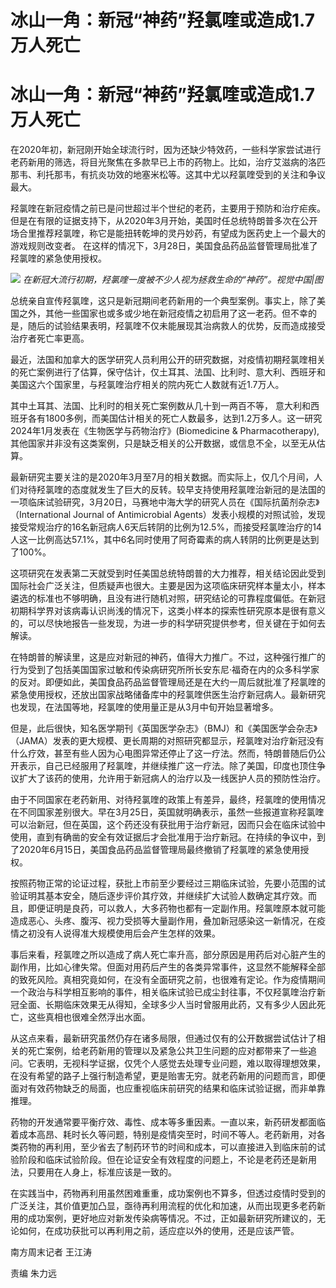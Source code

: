 # 冰山一角：新冠“神药”羟氯喹或造成1.7万人死亡

# 冰山一角：新冠“神药”羟氯喹或造成1.7万人死亡

在2020年初，新冠刚开始全球流行时，因为还缺少特效药，一些科学家尝试进行老药新用的筛选，将目光聚焦在多款早已上市的药物上。比如，治疗艾滋病的洛匹那韦、利托那韦，有抗炎功效的地塞米松等。这其中尤以羟氯喹受到的关注和争议最大。

羟氯喹在新冠疫情之前已是问世超过半个世纪的老药，主要用于预防和治疗疟疾。但是在有限的证据支持下，从2020年3月开始，美国时任总统特朗普多次在公开场合里推荐羟氯喹，称它是能扭转乾坤的灵丹妙药，有望成为医药史上一个最大的游戏规则改变者。
在这样的情况下，3月28日，美国食品药品监督管理局批准了羟氯喹的紧急使用授权。

![](https://inews.gtimg.com/om_bt/OrpDdXVwl0Tz4O-ZU_YnY_Rgwmptp6U7Hn0ciMv_panfcAA/1000)
_在新冠大流行初期，羟氯喹一度被不少人视为拯救生命的“神药”。视觉中国|图_

总统亲自宣传羟氯喹，这只是新冠期间老药新用的一个典型案例。事实上，除了美国之外，其他一些国家也或多或少地在新冠疫情之初启用了这一老药。但不幸的是，随后的试验结果表明，羟氯喹不仅未能展现其治病救人的优势，反而造成接受治疗者死亡率更高。

最近，法国和加拿大的医学研究人员利用公开的研究数据，对疫情初期羟氯喹相关的死亡案例进行了估算，保守估计，仅土耳其、法国、比利时、意大利、西班牙和美国这六个国家里，与羟氯喹治疗相关的院内死亡人数就有近1.7万人。

其中土耳其、法国、比利时的相关死亡案例数从几十到一两百不等，
意大利和西班牙各有1800多例，而美国估计相关的死亡人数最多，达到1.2万多人。这一研究2024年1月发表在《生物医学与药物治疗》(Biomedicine
& Pharmacotherapy),其他国家并非没有这类案例，只是缺乏相关的公开数据，或信息不全，以至无从估算。

最新研究主要关注的是2020年3月至7月的相关数据。而实际上，仅几个月间，人们对待羟氯喹的态度就发生了巨大的反转。较早支持使用羟氯喹治新冠的是法国的一项临床试验研究，3月20日，马赛地中海大学的研究人员在《国际抗菌剂杂志》（International
Journal of Antimicrobial
Agents）发表小规模的对照试验，发现接受常规治疗的16名新冠病人6天后转阴的比例为12.5%，而接受羟氯喹治疗的14人这一比例高达57.1%，其中6名同时使用了阿奇霉素的病人转阴的比例更是达到了100%。

这项研究在发表第二天就受到时任美国总统特朗普的大力推荐，相关结论因此受到国际社会广泛关注，但质疑声也很大。主要是因为这项临床研究样本量太小，样本遴选的标准也不够明确，且没有进行随机对照，研究结论的可靠程度偏低。在新冠初期科学界对该病毒认识尚浅的情况下，这类小样本的探索性研究原本是很有意义的，可以尽快地报告一些发现，为进一步的科学研究提供参考，但关键在于如何去解读。

在特朗普的解读里，这是应对新冠的神药，值得大力推广。不过，这种强行推广的行为受到了包括美国国家过敏和传染病研究所所长安东尼·福奇在内的众多科学家的反对。即便如此，美国食品药品监督管理局还是在大约一周后就批准了羟氯喹的紧急使用授权，还放出国家战略储备库中的羟氯喹供医生治疗新冠病人。最新研究也发现，在法国等地，羟氯喹的使用量正是从3月中旬开始显著增多。

但是，此后很快，知名医学期刊《英国医学杂志》（BMJ）和《美国医学会杂志》（JAMA）发表的更大规模、更长周期的对照研究都显示，羟氯喹对治疗新冠没有什么疗效，甚至有些人因为心电图异常还停止了这一疗法。然而，特朗普随后仍公开表示，自己已经服用了羟氯喹，并继续推广这一疗法。除了美国，印度也顶住争议扩大了该药的使用，允许用于新冠病人的治疗以及一线医护人员的预防性治疗。

由于不同国家在老药新用、对待羟氯喹的政策上有差异，最终，羟氯喹的使用情况在不同国家差别很大。早在3月25日，英国就明确表示，虽然一些报道宣称羟氯喹可以治新冠，但在英国，这个药还没有获批用于治疗新冠，因而只会在临床试验中使用，直到有确凿的安全有效证据后才会批准用于治疗新冠。在持续的争议中，到了2020年6月15日，美国食品药品监督管理局最终撤销了羟氯喹的紧急使用授权。

按照药物正常的论证过程，获批上市前至少要经过三期临床试验，先要小范围的试验证明其基本安全，随后逐步评价其疗效，并继续扩大试验人数确定其疗效。而且，即便证明是良药，可以救人，大多药物也都有一定副作用。羟氯喹原本就可能造成恶心、头疼、腹泻、视力受损等大量副作用，叠加新冠感染这一新情况，在疫情之初没有人说得准大规模使用后会产生怎样的效果。

事后来看，羟氯喹之所以造成了病人死亡率升高，部分原因是用药后对心脏产生的副作用，比如心律失常。但面对用药后产生的各类异常事件，这显然不能解释全部的致死风险。真相究竟如何，在没有全面研究之前，也很难有定论。作为疫情期间一个政治与科学相互影响的事件，相关临床试验已成尘封往事，不仅羟氯喹治疗新冠全面、长期临床效果无从得知，全球多少人当时曾服用此药，又有多少人因此死亡，这些真相也很难全然浮出水面。

从这点来看，最新研究虽然仍存在诸多局限，但通过仅有的公开数据尝试估计了相关的死亡案例，给老药新用的管理以及紧急公共卫生问题的应对都带来了一些追问。它表明，无视科学证据，仅凭个人感觉去处理专业问题，难以取得理想效果，在没有希望的路子上强行制造希望，更是贻害无穷。就老药新用的问题而言，即便面对有效药物缺乏的局面，也应重视临床前研究的结果和临床试验证据，而非单靠推理。

药物的开发通常要平衡疗效、毒性、成本等多重因素。一直以来，新药研发都面临着成本高昂、耗时长久等问题，特别是疫情突至时，时间不等人。老药新用，对各类药物的再利用，至少省去了制药环节的时间和成本，可以直接进入到临床前的试验阶段和临床试验阶段。但在论证安全有效程度的问题上，不论是老药还是新用法，只要用在人身上，标准应该是一致的。

在实践当中，药物再利用虽然困难重重，成功案例也不算多，但透过疫情时受到的广泛关注，其价值更加凸显，亟待再利用流程的优化和加速，从而出现更多老药新用的成功案例，更好地应对新发传染病等情况。不过，正如最新研究所建议的，无论如何，在成功获批可以再利用之前，适应症以外的使用，还是应该严管。

南方周末记者 王江涛

责编 朱力远


